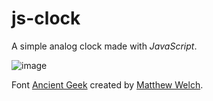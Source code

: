 # js-clock
A simple analog clock made with *JavaScript*.

![image](https://user-images.githubusercontent.com/54688495/103469931-12dad680-4d31-11eb-95f9-72efd0c3baff.png)

Font [Ancient Geek](https://www.dafont.com/es/ancient-geek.font) created by [Matthew Welch](https://www.dafont.com/es/matthew-welch.d318).
